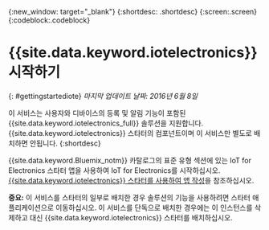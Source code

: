 {:new_window: target="_blank"}
{:shortdesc: .shortdesc}
{:screen:.screen}
{:codeblock:.codeblock}


# {{site.data.keyword.iotelectronics}} 시작하기
{: #gettingstartediote}
*마지막 업데이트 날짜: 2016년 6월 8일*

이 서비스는 사용자와 디바이스의 등록 및 알림 기능이 포함된 {{site.data.keyword.iotelectronics_full}} 솔루션을 지원합니다. {{site.data.keyword.iotelectronics}} 스타터의 컴포넌트이며 이 서비스만 별도로 배치하면 안됩니다.
{:shortdesc}

{{site.data.keyword.Bluemix_notm}} 카탈로그의 표준 유형 섹션에 있는 IoT for Electronics 스타터 앱을 사용하여 IoT for Electronics를 시작하십시오. [{{site.data.keyword.iotelectronics}} 스타터를 사용하여 앱 작성](../../starters/IotElectronics/index.html)을 참조하십시오. 

**중요:** 이 서비스를 스타터의 일부로 배치한 경우 솔루션의 기능을 사용하려면 스타터 애플리케이션으로 이동하십시오. 이 서비스를 단독으로 배치한 경우에는 이 인스턴스를 삭제하고 대신 {{site.data.keyword.iotelectronics}} 스타터를 배치하십시오.
